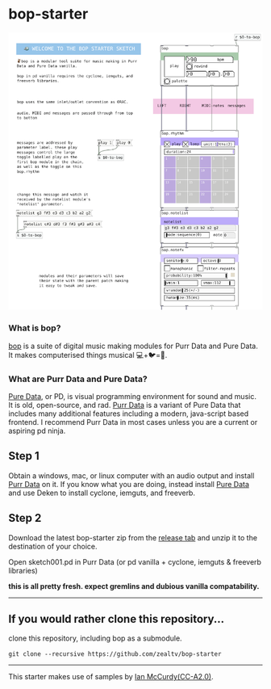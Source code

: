 # bop-starter

![bop starter sketch01.pd](./bop-starter.png)

### What is bop?
[bop](https://github.com/zealtv/bop) is a suite of digital music making modules for Purr Data and Pure Data.  It makes computerised things musical 💻+🐦=🎷.

### What are Purr Data and Pure Data?
[Pure Data](puredata.info), or PD, is visual programming environment for sound and music.  It is old, open-source, and rad.
[Purr Data](https://agraef.github.io/purr-data/) is a variant of Pure Data that includes many additional features including a modern, java-script based frontend. I recommend Purr Data in most cases unless you are a current or aspiring pd ninja.

## Step 1
Obtain a  windows, mac, or linux computer with an audio output and install [Purr Data](https://github.com/agraef/purr-data/releases) on it.
 If you know what you are doing, instead install [Pure Data](https://puredata.info/downloads/pure-data) and use Deken to install cyclone, iemguts, and freeverb.

## Step 2
Download the latest bop-starter zip from the [release tab](https://github.com/zealtv/bop-starter/releases) and unzip it to the destination of your choice.


Open sketch001.pd in Purr Data (or pd vanilla + cyclone, iemguts & freeverb libraries)

**this is all pretty fresh.  expect gremlins and dubious vanilla compatability.**


---



## If you would rather clone this repository...
clone this repository, including bop as a submodule.
```
git clone --recursive https://github.com/zealtv/bop-starter
```

---

This starter makes use of samples by [Ian McCurdy](http://www.iainmccurdy.org/soundlibrary.html)[(CC-A2.0)](https://creativecommons.org/licenses/by/2.0/). 
